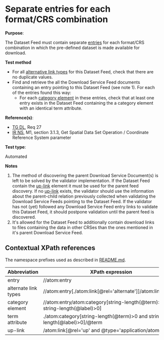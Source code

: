 # Separate entries for each format/CRS combination

**Purpose**:

The Dataset Feed must contain separate [entries](#entry) for each format/CRS combination in which the pre-defined dataset is made available for download.

 **Test method**

* For all [alternative link types](#alternatelinktypes) for this Dataset Feed, check that there are no duplicate values.
* Find and retrieve the all the Download Service Feed documents containing an entry pointing to this Dataset Feed (see note 1). For each of the entries found this way:
  * For each [category element](#category) in these entries, check that at least one entry exists in the Dataset Feed containing the a category element with an identical term attribute.

**Reference(s)**:

* [TG DL](README.md#ref_TG_DL), Req 27
* [IR NS](README.md#ref_IR_NS), M1, section 3.1.3, Get Spatial Data Set Operation / Coordinate Reference System parameter

**Test type**:

Automated

**Notes**

1. The method of discovering the parent Download Service Document(s) is left to be solved by the validator implementation. If the Dataset Feed contain the [up-link](#uplink) element it must be used for the parent feed discovery. If no [up-link](#uplink) exists, the validator should use the information about the parent-child relation previously collected when validating the Download Service Feeds pointing to the Dataset Feed. If the validator has not (yet) followed any Download Service Feed entry links to validate this Dataset Feed, it should postpone validation until the parent feed is discovered.
2. It's allowed for the Dataset Feed to additionally contain download links to files containing the data in other CRSes than the ones mentioned in it's parent Download Service Feed.

## Contextual XPath references

The namespace prefixes used as described in [README.md](README.md#namespaces).

Abbreviation                                               |  XPath expression
---------------------------------------------------------- | -------------------------------------------------------------------------
entry <a name="entry"></a> | //atom:entry
alternate link types <a name="alternatelinkentries"></a> | //atom:entry[./atom:link[@rel='alternate']]/atom:link/@type
category element <a name="category"></a> | //atom:entry/atom:category[string-length(@term)>0 and string-length(@label)>0]
term attribute <a name="term"></a> | ./atom:category[string-length(@term)>0 and string-length(@label)>0]/@term
up-link <a name="uplink"></a> | /atom:link[@rel='up' and @type='application/atom+xml']
